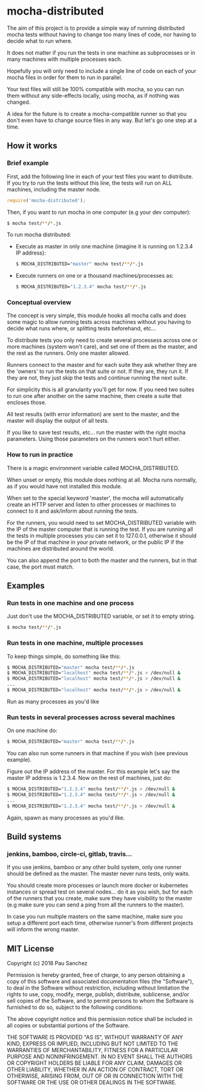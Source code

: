 # mocha-distributed

The aim of this project is to provide a simple way of running distributed mocha
tests without having to change too many lines of code, nor having to decide
what to run where.

It does not matter if you run the tests in one machine as subprocesses or in
many machines with multiple processes each.

Hopefully you will only need to include a single line of code on each of your
mocha files in order for them to run in parallel.

Your test files will still be 100% compatible with mocha, so you can run them
without any side-effects locally, using mocha, as if nothing was changed.

A idea for the future is to create a mocha-compatible runner so that you don't
even have to change source files in any way. But let's go one step at a time.

## How it works

### Brief example

First, add the following line in each of your test files you want to distribute.
If you try to run the tests without this line, the tests will run on ALL machines,
including the master node.

  ```javascript
  require('mocha-distributed');
  ```

Then, if you want to run mocha in one computer (e.g your dev computer):

  ```bash
  $ mocha test/**/*.js
  ```

To run mocha distributed:

  - Execute as master in only one machine (imagine it is running on 1.2.3.4 IP address):

    ```bash
    $ MOCHA_DISTRIBUTED="master" mocha test/**/*.js
    ```

  - Execute runners on one or a thousand machines/processes as:

    ```bash
    $ MOCHA_DISTRIBUTED="1.2.3.4" mocha test/**/*.js
    ```



### Conceptual overview

The concept is very simple, this module hooks all mocha calls and does some magic
to allow running tests across machines without you having to decide what runs
where, or splitting tests beforehand, etc...

To distribute tests you only need to create several processess across one
or more machines (system won't care), and set one of them as the master,
and the rest as the runners. Only one master allowed.

Runners connect to the master and for each suite they ask whether they are
the 'owners' to run the tests on that suite or not. If they are, they run it.
If they are not, they just skip the tests and continue running the next suite.

For simplicity this is all granularity you'll get for now. If you need two
suites to run one after another on the same machine, then create a suite
that encloses those.

All test results (with error information) are sent to the master, and the master
will display the output of all tests.

If you like to save test results, etc... run the master with the right mocha
parameters. Using those parameters on the runners won't hurt either.

### How to run in practice

There is a magic environment variable called MOCHA_DISTRIBUTED.

When unset or empty, this module does nothing at all. Mocha runs normally,
as if you would have not installed this module.

When set to the special keyword 'master', the mocha will automatically create
an HTTP server and listen to other processes or machines to connect to it and
ask/inform about running the tests.

For the runners, you would need to set MOCHA_DISTRIBUTED variable with the IP
of the master computer that is running the test. If you are running all the
tests in multiple processes you can set it to 127.0.0.1, otherwise it should
be the IP of that machine in your private network, or the public IP if the
machines are distributed around the world.

You can also append the port to both the master and the runners, but in
that case, the port must match.

## Examples

### Run tests in one machine and one process

Just don't use the MOCHA_DISTRIBUTED variable, or set it to empty string.

  ```bash
  $ mocha test/**/*.js
  ```

### Run tests in one machine, multiple processes

To keep things simple, do something like this:

  ```bash
  $ MOCHA_DISTRIBUTED="master" mocha test/**/*.js
  $ MOCHA_DISTRIBUTED="localhost" mocha test/**/*.js > /dev/null &
  $ MOCHA_DISTRIBUTED="localhost" mocha test/**/*.js > /dev/null &
  ...
  $ MOCHA_DISTRIBUTED="localhost" mocha test/**/*.js > /dev/null &
  ```

Run as many processes as you'd like

### Run tests in several processes across several machines

On one machine do:

  ```bash
  $ MOCHA_DISTRIBUTED="master" mocha test/**/*.js
  ```

You can also run some runners in that machine if you wish (see previous example).

Figure out the IP address of the master. For this example let's say the master
IP address is 1.2.3.4. Now on the rest of machines, just do:

  ```bash
  $ MOCHA_DISTRIBUTED="1.2.3.4" mocha test/**/*.js > /dev/null &
  $ MOCHA_DISTRIBUTED="1.2.3.4" mocha test/**/*.js > /dev/null &
  ...
  $ MOCHA_DISTRIBUTED="1.2.3.4" mocha test/**/*.js > /dev/null &
  ```

Again, spawn as many processes as you'd like.

## Build systems

### jenkins, bamboo, circle-ci, gitlab, travis...

If you use jenkins, bamboo or any other build system, only one runner should
be defined as the master. The master never runs tests, only waits.

You should create more processes or launch more docker or kubernetes instances
or spread test on several nodes... do it as you wish, but for each of the
runners that you create, make sure they have visibility to the master (e.g
make sure you can send a ping from all the runners to the master).

In case you run multiple masters on the same machine, make sure you setup
a different port each time, otherwise runner's from different projects will
inform the wrong master.

## MIT License

Copyright (c) 2018 Pau Sanchez

Permission is hereby granted, free of charge, to any person obtaining a copy
of this software and associated documentation files (the "Software"), to deal
in the Software without restriction, including without limitation the rights
to use, copy, modify, merge, publish, distribute, sublicense, and/or sell
copies of the Software, and to permit persons to whom the Software is
furnished to do so, subject to the following conditions:

The above copyright notice and this permission notice shall be included in all
copies or substantial portions of the Software.

THE SOFTWARE IS PROVIDED "AS IS", WITHOUT WARRANTY OF ANY KIND, EXPRESS OR
IMPLIED, INCLUDING BUT NOT LIMITED TO THE WARRANTIES OF MERCHANTABILITY,
FITNESS FOR A PARTICULAR PURPOSE AND NONINFRINGEMENT. IN NO EVENT SHALL THE
AUTHORS OR COPYRIGHT HOLDERS BE LIABLE FOR ANY CLAIM, DAMAGES OR OTHER
LIABILITY, WHETHER IN AN ACTION OF CONTRACT, TORT OR OTHERWISE, ARISING FROM,
OUT OF OR IN CONNECTION WITH THE SOFTWARE OR THE USE OR OTHER DEALINGS IN THE
SOFTWARE.